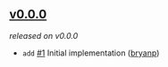 ## [v0.0.0](https://github.com/metabahn/b3bm/releases/tag/v0.0.0)

*released on v0.0.0*

  * `add` [#1](https://github.com/metabahn/b3bm/pull/1) Initial implementation ([bryanp](https://github.com/bryanp))



